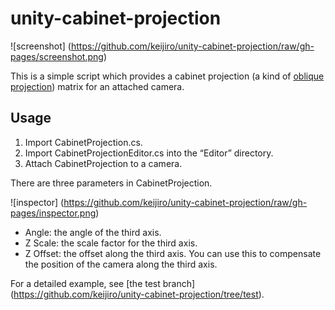 unity-cabinet-projection
========================

![screenshot]
(https://github.com/keijiro/unity-cabinet-projection/raw/gh-pages/screenshot.png)

This is a simple script which provides a cabinet projection (a kind of
[oblique projection](http://en.wikipedia.org/wiki/Oblique_projection))
matrix for an attached camera.

Usage
-----

1. Import CabinetProjection.cs.
1. Import CabinetProjectionEditor.cs into the “Editor” directory.
1. Attach CabinetProjection to a camera.

There are three parameters in CabinetProjection.

![inspector]
(https://github.com/keijiro/unity-cabinet-projection/raw/gh-pages/inspector.png)

- Angle: the angle of the third axis.
- Z Scale: the scale factor for the third axis.
- Z Offset: the offset along the third axis. You can use this to
  compensate the position of the camera along the third axis.

For a detailed example, see [the test branch]
(https://github.com/keijiro/unity-cabinet-projection/tree/test).
